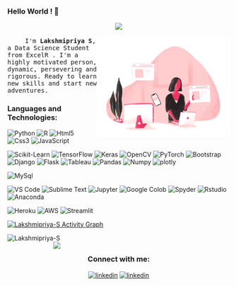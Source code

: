 ### Hello World ! 👋
<p align="center"> <img src="https://komarev.com/ghpvc/?username=Lakshmipriya-S&label=Profile%20views&color=0e75b6&style=flat" /> </p>

<img alt="choubari" align="right" src="https://github.com/Lakshmipriya-S/Lakshmipriya-S/blob/main/computer.gif" width="300">
<samp><p align=”justify” style="text-indent:40px;"> I'm <b>Lakshmipriya S</b>, a Data Science Student from ExcelR . I'm a highly motivated person, dynamic, persevering and rigorous. Ready to learn new skills and start new adventures.</p></samp> 

### **Languages and Technologies:**
<p>

![Python](https://img.shields.io/badge/Python-3776AB?style=for-the-badge&logo=python&logoColor=white)
![R](https://img.shields.io/badge/-R-276DC3?style=for-the-badge&logo=R)
![Html5](https://img.shields.io/badge/HTML5-E34F26?style=for-the-badge&logo=html5&logoColor=white)
![Css3](https://img.shields.io/badge/CSS3-1572B6?style=for-the-badge&logo=css3&logoColor=white)
![JavaScript](https://img.shields.io/badge/JavaScript-F7DF1E?style=for-the-badge&logo=javascript&logoColor=black)

![Scikit-Learn](https://img.shields.io/badge/scikit_learn-F7931E?style=for-the-badge&logo=scikit-learn&logoColor=white)
![TensorFlow](https://img.shields.io/badge/TensorFlow-FF6F00?style=for-the-badge&logo=TensorFlow&logoColor=white)
![Keras](https://img.shields.io/badge/Keras-D00000?style=for-the-badge&logo=Keras&logoColor=white)
![OpenCV](https://img.shields.io/badge/OpenCV-27338e?style=for-the-badge&logo=OpenCV&logoColor=white)
![PyTorch](https://img.shields.io/badge/PyTorch-EE4C2C?style=for-the-badge&logo=PyTorch&logoColor=white)
![Bootstrap](https://img.shields.io/badge/Bootstrap-563D7C?style=for-the-badge&logo=bootstrap&logoColor=white)
![Django](https://img.shields.io/badge/Django-092E20?style=for-the-badge&logo=django&logoColor=green)
![Flask](https://img.shields.io/badge/Flask-000000?style=for-the-badge&logo=flask&logoColor=white)
![Tableau](https://img.shields.io/badge/Tableau-E97627?style=for-the-badge&logo=Tableau&logoColor=white)
![Pandas](https://img.shields.io/badge/Pandas-2C2D72?style=for-the-badge&logo=pandas&logoColor=white)
![Numpy](https://img.shields.io/badge/Numpy-777BB4?style=for-the-badge&logo=numpy&logoColor=white)
![plotly](https://img.shields.io/badge/Plotly-239120?style=for-the-badge&logo=plotly&logoColor=white)

![MySql](https://img.shields.io/badge/MySQL-00000F?style=for-the-badge&logo=mysql&logoColor=white)

![VS Code](https://img.shields.io/badge/VS_Code-0077AC?style=for-the-badge&logo=visual%20studio%20code&logoColor=white)
![Sublime Text](https://img.shields.io/badge/sublime_text-%23575757.svg?&style=for-the-badge&logo=sublime-text&logoColor=important)
![Jupyter](https://img.shields.io/badge/Jupyter-F37626.svg?&style=for-the-badge&logo=Jupyter&logoColor=white)
![Google Colob](https://img.shields.io/badge/Colab-F9AB00?style=for-the-badge&logo=googlecolab&color=525252)
![Spyder](https://img.shields.io/badge/Spyder-838485?style=for-the-badge&logo=spyder%20ide&logoColor=maroon)
![Rstudio](https://img.shields.io/badge/RStudio-75AADB?style=for-the-badge&logo=RStudio&logoColor=white)
![Anaconda](https://img.shields.io/badge/Anaconda-44A833?style=for-the-badge&logo=Anaconda&logoColor=white)

![Heroku](https://img.shields.io/badge/Heroku-430098?style=for-the-badge&logo=heroku&logoColor=white)
![AWS](https://img.shields.io/badge/Amazon_AWS-232F3E?style=for-the-badge&logo=amazon-aws&logoColor=white)
![Streamlit](https://img.shields.io/badge/Streamlit-FF4B4B?style=for-the-badge&logo=Streamlit&logoColor=white)

</p> 

<a href="https://github.com/ashutosh00710/github-readme-activity-graph"><img alt="Lakshmipriya-S Activity Graph" src="https://activity-graph.herokuapp.com/graph?username=Lakshmipriya-S&bg_color=1F222E&color=F8D866&line=F85D7F&point=FFFFFF&hide_border=true" /></a>

<div>
<img  alt="Lakshmipriya-S" src="https://github-readme-stats.vercel.app/api?username=Lakshmipriya-S&show_icons=true" width="400"/>
<img align="right" src="https://github-readme-streak-stats.herokuapp.com/?user=Lakshmipriya-S&currStreakNum=2FD3EB&fire=pink&sideLabels=F00" width="400"/>
</div>

##
<h3 align="center">Connect with me:</h3>
<p align="center">
    <a href="https://www.linkedin.com/in/lakshmipriya-s/" target="blank"><img align="center"
            src="https://cdn.iconscout.com/icon/free/png-64/linkedin-208-916919.png" alt="linkedin" height="40"
            width="40" /></a>
        <a href="mailto:swastik845@gmail.com" target="blank"><img align="center"
            src="https://cdn.iconscout.com/icon/free/png-128/gmail-2981844-2476484.png" alt="linkedin" height="40"
            width="40" /></a>
</p>
